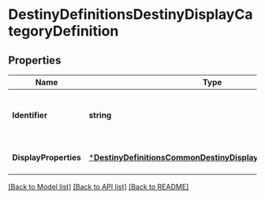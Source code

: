 # DestinyDefinitionsDestinyDisplayCategoryDefinition

## Properties
Name | Type | Description | Notes
------------ | ------------- | ------------- | -------------
**Identifier** | **string** | A string identifier for the display category. | [optional] [default to null]
**DisplayProperties** | [***DestinyDefinitionsCommonDestinyDisplayPropertiesDefinition**](Destiny.Definitions.Common.DestinyDisplayPropertiesDefinition.md) |  | [optional] [default to null]

[[Back to Model list]](../README.md#documentation-for-models) [[Back to API list]](../README.md#documentation-for-api-endpoints) [[Back to README]](../README.md)


